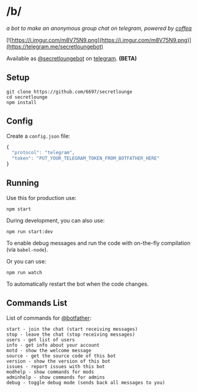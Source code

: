 # /b/

_a bot to make an anonymous group chat on telegram, powered by [coffea](https://github.com/caffeinery/coffea)_

[![https://i.imgur.com/m8V75N9.png](https://i.imgur.com/m8V75N9.png)](https://telegram.me/secretloungebot)

Available as [@secretloungebot](https://telegram.me/secretloungebot) on [telegram](https://telegram.org/). **(BETA)**


## Setup

```
git clone https://github.com/6697/secretlounge
cd secretlounge
npm install
```


## Config

Create a `config.json` file:

```js
{
  "protocol": "telegram",
  "token": "PUT_YOUR_TELEGRAM_TOKEN_FROM_BOTFATHER_HERE"
}
```


## Running

Use this for production use:

```
npm start
```

During development, you can also use:

```
npm run start:dev
```

To enable debug messages and run the code with on-the-fly compilation
(via `babel-node`).

Or you can use:

```
npm run watch
```

To automatically restart the bot when the code changes.


## Commands List

List of commands for [@botfather](https://telegram.me/botfather):

```
start - join the chat (start receiving messages)
stop - leave the chat (stop receiving messages)
users - get list of users
info - get info about your account
motd - show the welcome message
source - get the source code of this bot
version - show the version of this bot
issues - report issues with this bot
modhelp - show commands for mods
adminhelp - show commands for admins
debug - toggle debug mode (sends back all messages to you)
```
